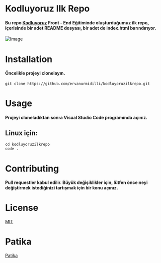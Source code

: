 # Kodluyoruz Ilk Repo

#### Bu repo [Kodluyoruz](https://www.kodluyoruz.org/) Front - End Eğitiminde oluşturduğumuz ilk repo, içerisinde bir adet README dosyası, bir adet de index.html barındırıyor.

![Image](https://i.hizliresim.com/8vmvgws.jpg)

# Installation

#### Öncelikle projeyi clonelayın.

```
git clone https://github.com/ervanurmidilli/kodluyoruzilkrepo.git
```

# Usage

#### Projeyi cloneladıktan sonra Visual Studio Code programında açınız.

## Linux için:

```
cd kodluyoruzilkrepo
code .
```

# Contributing

#### Pull requestler kabul edilir. Büyük değişiklikler için, lütfen önce neyi değiştirmek istediğinizi tartışmak için bir konu açınız.

# License

[MIT](https://www.mit.edu/)

# Patika

[Patika](https://www.patika.dev/tr)
